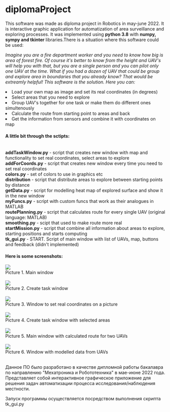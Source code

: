 <h1> diplomaProject</h1>
<p>This software was made as diploma project in Robotics in may-june 2022. It is interactive graphic application for automatization of area surveillance and exploring processes.
It was implemented using <b>python 3.8</b> with <b>numpy, sympy and tkinter</b> libraries.There is a situation where this software could be used:</p>
<p><i>Imagine you are a fire department worker and you need to know how big is area of forest fire. Of course it's better to know from the height and UAV's
will help you with that, but you are a single person and you can pilot only one UAV at the time. What if you had a dozen of UAV that could be group and explore area in boundaries that you already know? That would be extreamly helpful! This software is the solution. Here you can:</i><br>
<li> Load your own map as image and set its real coordinates (in degrees)
<li> Select areas that you need to explore
<li> Group UAV's together for one task or make them do different ones simultenously
<li> Calculate the route from starting point to areas and back
<li> Get the information from sensors and combine it with coordinates on map </li></p>

<h4>A little bit through the sctipts: </h4><br>
<b>addTaskWindow.py</b> - script that creates new window with map and functionality to set real coordinates, select areas to explore <br>
<b>addForCoords.py</b> - script that creates new window every time you need to set real coordinates <br>
<b>colors.py</b> - set of colors to use in graphics etc <br>
<b>distribution</b> - script that distribute areas to explore between starting points by distance <br>
<b>getData.py</b> - script for modelling heat map of explored surface and show it in the new window <br>
<b>myFuncs.py</b> - script with custom funcs that work as their analogues in MATLAB <br>
<b>routePlanning.py</b> - script that calculates route for every single UAV (original language: MATLAB) <br>
<b>smoothing.py</b> - scipt that used to make route more real <br>
<b>startMission.py</b> - script that combine all information about areas to explore, starting positions and starts computing <br>
<b>tk_gui.py</b> - START. Script of main window with list of UAVs, map, buttons and feedback (didn't implemented) <br>

<h4> Here is some screenshots:</h4>
<a href="tk_gui.py">
<img src="https://user-images.githubusercontent.com/112805583/196709910-ec4ea216-1e8e-464b-a698-1ac15d79ef0e.png"></a><br>
Picture 1. Main window <br><br>

<a href="addTaskWindow.py">
<img src="https://user-images.githubusercontent.com/112805583/196711671-aa23de41-7ac0-42f1-85da-9919372e506e.png"></a><br>
Picture 2. Create task window <br><br>

<a href="askForCoords.py">
<img src="https://user-images.githubusercontent.com/112805583/196712369-e4cb9886-6303-43ff-a980-598af0c1b42c.png"></a><br>
Picture 3. Window to set real coordinates on a picture <br><br>

<a href="addTaskWindow.py">
<img src="https://user-images.githubusercontent.com/112805583/196712846-632f7934-5457-44a8-b26c-f0331175fe5c.png"></a><br>
Picture 4. Create task window with selected areas <br><br>

<a href="tk_gui.py">
<img src="https://user-images.githubusercontent.com/112805583/196713295-f36f9097-b96f-4221-9a24-6ab6996e168d.png"></a><br>
Picture 5. Main window with calculated route for two UAVs <br><br>

<a href="getData.py">
<img src="https://user-images.githubusercontent.com/112805583/196713636-1eff7b11-0607-4748-8444-f6fa4171095b.png"></a><br>
Picture 6. Window with modelled data from UAVs <br><br>

Данное ПО было разработано в качестве дипломной работы бакалавра по направлению "Мехатроника и Робототехника" в мае-июне 2022 года. Представляет собой интерактивное графическое приложение для решения задач автоматизации процесса исследования/наблюдения местности.

Запуск программы осуществляется посредством выполнения скрипта tk_gui.py
